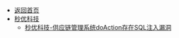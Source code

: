 - [返回首页](/)
- [秒优科技](秒优科技/)
  - [秒优科技-供应链管理系统doAction存在SQL注入漏洞](秒优科技/秒优科技-供应链管理系统doAction存在SQL注入漏洞.md)
